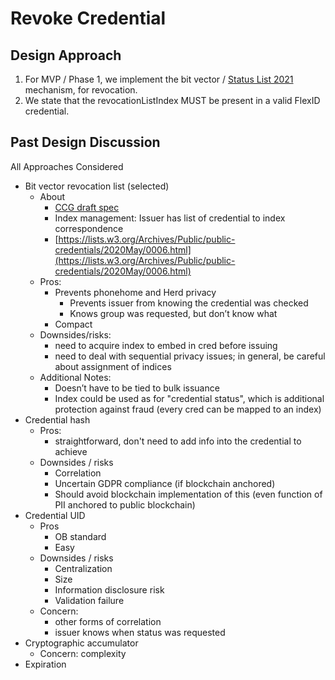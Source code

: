 # Revoke Credential

## Design Approach

1. For MVP / Phase 1, we implement the bit vector / [Status List 2021](https://w3c-ccg.github.io/vc-status-list-2021/) mechanism, for revocation.
2. We state that the revocationListIndex MUST be present in a valid FlexID credential.

## Past Design Discussion

All Approaches Considered

- Bit vector revocation list (selected)
  - About
    - [CCG draft spec](https://w3c-ccg.github.io/vc-status-rl-2020/)
    - Index management: Issuer has list of credential to index correspondence
    - [https://lists.w3.org/Archives/Public/public-credentials/2020May/0006.html](https://lists.w3.org/Archives/Public/public-credentials/2020May/0006.html)
  - Pros:
    - Prevents phonehome and Herd privacy
      - Prevents issuer from knowing the credential was checked
      - Knows group was requested, but don’t know what
    - Compact
  - Downsides/risks:
    - need to acquire index to embed in cred before issuing
    - need to deal with sequential privacy issues; in general, be careful about assignment of indices      
  - Additional Notes:
    - Doesn’t have to be tied to bulk issuance
    - Index could be used as for "credential status", which is additional protection against fraud (every cred can be mapped to an index)
- Credential hash
  - Pros: 
    - straightforward, don't need to add info into the credential to achieve
  - Downsides / risks
    - Correlation
    - Uncertain GDPR compliance (if blockchain anchored)
    - Should avoid blockchain implementation of this (even function of PII anchored to public blockchain)
- Credential UID
  - Pros
    - OB standard
    - Easy
  - Downsides / risks
    - Centralization
    - Size
    - Information disclosure risk
    - Validation failure
  - Concern: 
    - other forms of correlation
    - issuer knows when status was requested
- Cryptographic accumulator
  - Concern: complexity 
- Expiration
